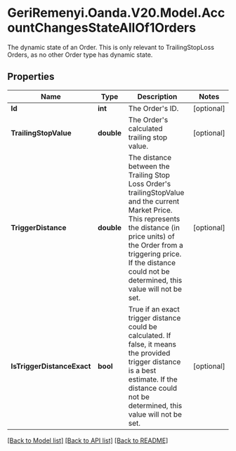 # GeriRemenyi.Oanda.V20.Model.AccountChangesStateAllOf1Orders
The dynamic state of an Order. This is only relevant to TrailingStopLoss Orders, as no other Order type has dynamic state.
## Properties

Name | Type | Description | Notes
------------ | ------------- | ------------- | -------------
**Id** | **int** | The Order&#39;s ID. | [optional] 
**TrailingStopValue** | **double** | The Order&#39;s calculated trailing stop value. | [optional] 
**TriggerDistance** | **double** | The distance between the Trailing Stop Loss Order&#39;s trailingStopValue and the current Market Price. This represents the distance (in price units) of the Order from a triggering price. If the distance could not be determined, this value will not be set. | [optional] 
**IsTriggerDistanceExact** | **bool** | True if an exact trigger distance could be calculated. If false, it means the provided trigger distance is a best estimate. If the distance could not be determined, this value will not be set. | [optional] 

[[Back to Model list]](../README.md#documentation-for-models) [[Back to API list]](../README.md#documentation-for-api-endpoints) [[Back to README]](../README.md)

